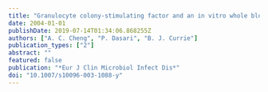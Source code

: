 ```yaml
---
title: "Granulocyte colony-stimulating factor and an in vitro whole blood model of melioidosis"
date: 2004-01-01
publishDate: 2019-07-14T01:34:06.868255Z
authors: ["A. C. Cheng", "P. Dasari", "B. J. Currie"]
publication_types: ["2"]
abstract: ""
featured: false
publication: "*Eur J Clin Microbiol Infect Dis*"
doi: "10.1007/s10096-003-1088-y"
---
```


